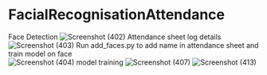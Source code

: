 ﻿# FacialRecognisationAttendance
Face Detection
![Screenshot (402)](https://github.com/user-attachments/assets/25bf7524-1cc5-4c4d-b0a4-baf6a979d028)
Attendance sheet log details
![Screenshot (403)](https://github.com/user-attachments/assets/e4137928-4890-4c64-b0c4-3a3362a42d2f)
Run add_faces.py to add name in attendance sheet and train model on face  
![Screenshot (404)](https://github.com/user-attachments/assets/3c49b80c-6159-439b-9166-3d5e3212d4e5)
model training
![Screenshot (407)](https://github.com/user-attachments/assets/4f3ce7d9-b068-4209-bb8f-98f2201b7582)
![Screenshot (413)](https://github.com/user-attachments/assets/842bbaa5-290b-48bd-9c22-ef75e4555ef8)

